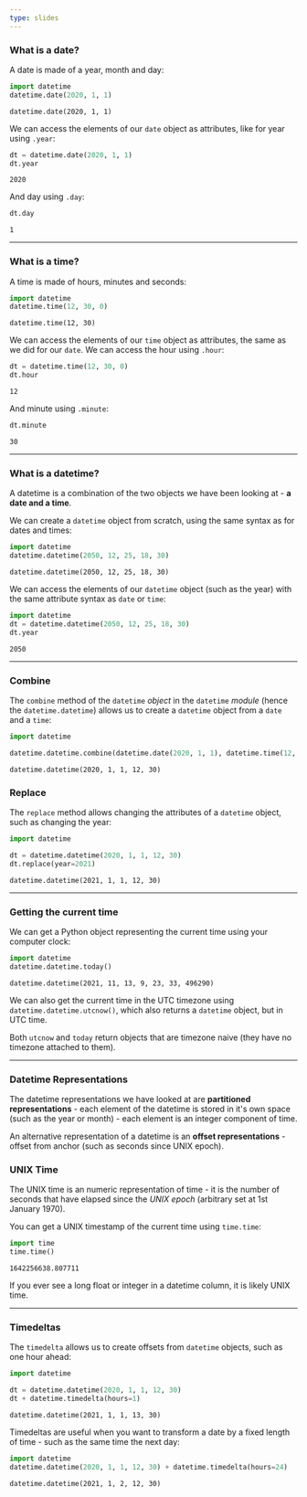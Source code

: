 ```yaml
---
type: slides
---
```



### What is a date?

A date is made of a year, month and day:

```python
import datetime
datetime.date(2020, 1, 1)
```

```out
datetime.date(2020, 1, 1)
```

We can access the elements of our `date` object as attributes, like for year using `.year`:

```python
dt = datetime.date(2020, 1, 1)
dt.year
```

```out
2020
```

And day using `.day`:

```python
dt.day
```

```out
1
```

---


### What is a time?

A time is made of hours, minutes and seconds:

```python
import datetime
datetime.time(12, 30, 0)
```

```out
datetime.time(12, 30)
```

We can access the elements of our `time` object as attributes, the same as we did for our `date`. We can access the hour using `.hour`:

```python
dt = datetime.time(12, 30, 0)
dt.hour
```

```out
12
```

And minute using `.minute`:

```python
dt.minute
```

```out
30
```

---


### What is a datetime?

A datetime is a combination of the two objects we have been looking at - **a date and a time**.

We can create a `datetime` object from scratch, using the same syntax as for dates and times:

```python
import datetime
datetime.datetime(2050, 12, 25, 18, 30)
```

```out
datetime.datetime(2050, 12, 25, 18, 30)
```

We can access the elements of our `datetime` object (such as the year) with the same attribute syntax as `date` or `time`:

```python
import datetime
dt = datetime.datetime(2050, 12, 25, 18, 30)
dt.year
```

```out
2050
```


---

### Combine

The `combine` method of the `datetime` *object* in the `datetime` *module* (hence the `datetime.datetime`) allows us to create a `datetime` object from a `date` and a `time`:

```python
import datetime

datetime.datetime.combine(datetime.date(2020, 1, 1), datetime.time(12, 30))
```

```out
datetime.datetime(2020, 1, 1, 12, 30)
```


### Replace

The `replace` method allows changing the attributes of a `datetime` object, such as changing the year:

```python
import datetime

dt = datetime.datetime(2020, 1, 1, 12, 30)
dt.replace(year=2021)
```

```out
datetime.datetime(2021, 1, 1, 12, 30)
```

---

### Getting the current time

We can get a Python object representing the current time using your computer clock:

```python
import datetime
datetime.datetime.today()
```

```out
datetime.datetime(2021, 11, 13, 9, 23, 33, 496290)
```

We can also get the current time in the UTC timezone using `datetime.datetime.utcnow()`, which also returns a `datetime` object, but in UTC time.

Both `utcnow` and `today` return objects that are timezone naive (they have no timezone attached to them).

---

### Datetime Representations

The datetime representations we have looked at are **partitioned representations** - each element of the datetime is stored in it's own space (such as the year or month) - each element is an integer component of time.

An alternative representation of a datetime is an **offset representations** - offset from anchor (such as seconds since UNIX epoch).


### UNIX Time

The UNIX time is an numeric representation of time - it is the number of seconds that have elapsed since the *UNIX epoch* (arbitrary set at 1st January 1970).

You can get a UNIX timestamp of the current time using `time.time`:

```python
import time
time.time()
```

```out
1642256638.807711
```

If you ever see a long float or integer in a datetime column, it is likely UNIX time.

---

### Timedeltas

The `timedelta` allows us to create offsets from `datetime` objects, such as one hour ahead:

```python
import datetime

dt = datetime.datetime(2020, 1, 1, 12, 30)
dt + datetime.timedelta(hours=1)
```

```out
datetime.datetime(2021, 1, 1, 13, 30)
```

Timedeltas are useful when you want to transform a date by a fixed length of time - such as the same time the next day:

```python
import datetime
datetime.datetime(2020, 1, 1, 12, 30) + datetime.timedelta(hours=24)
```

```out
datetime.datetime(2021, 1, 2, 12, 30)
```
